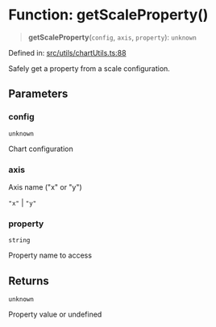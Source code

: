 # Function: getScaleProperty()

> **getScaleProperty**(`config`, `axis`, `property`): `unknown`

Defined in: [src/utils/chartUtils.ts:88](https://github.com/Nick2bad4u/Uptime-Watcher/blob/main/src/utils/chartUtils.ts#L88)

Safely get a property from a scale configuration.

## Parameters

### config

`unknown`

Chart configuration

### axis

Axis name ("x" or "y")

`"x"` | `"y"`

### property

`string`

Property name to access

## Returns

`unknown`

Property value or undefined
